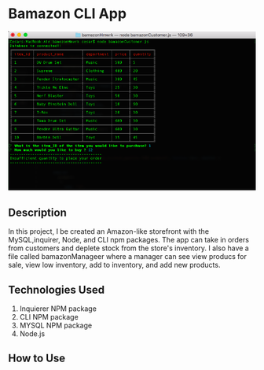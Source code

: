 # Bamazon CLI App

![Image of working app](./images/working-demo-pic.png)

## Description
In this project, I be created an Amazon-like storefront with the MySQL,inquirer, Node, and CLI npm packages. The app can take in orders from customers and deplete stock from the store's inventory. I also have a file called bamazonManageer where a manager can see view producs for sale,  view low inventory, add to inventory, and add new products.

## Technologies Used 

1. Inquierer NPM package
2. CLI NPM package
3. MYSQL NPM package
4. Node.js

## How to Use





